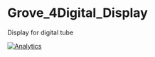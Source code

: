 Grove_4Digital_Display
======================

Display for digital tube




[![Analytics](https://ga-beacon.appspot.com/UA-46589105-3/Grove_4Digital_Display)](https://github.com/igrigorik/ga-beacon)
